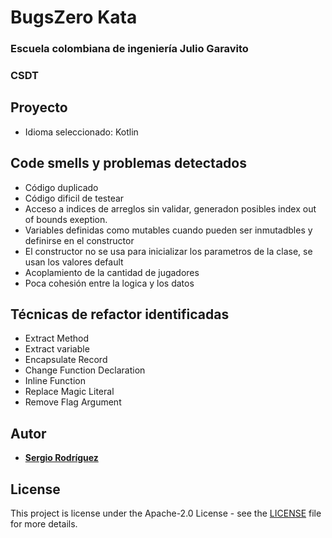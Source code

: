 # BugsZero Kata

### Escuela colombiana de ingeniería Julio Garavito
### CSDT
## Proyecto
* Idioma seleccionado: Kotlin

## Code smells y problemas detectados
* Código duplicado
* Código dificil de testear
* Acceso a indices de arreglos sin validar, generadon posibles index out of bounds exeption.
* Variables definidas como mutables cuando pueden ser inmutadbles y definirse en el constructor
* El constructor no se usa para inicializar los parametros de la clase, se usan los valores default
* Acoplamiento de la cantidad de jugadores
* Poca cohesión entre la logica y los datos


## Técnicas de refactor identificadas 
* Extract Method
* Extract variable
* Encapsulate Record
* Change Function Declaration
* Inline Function
* Replace Magic Literal
* Remove Flag Argument

## Autor
* **[Sergio Rodríguez](https://github.com/SergioRt1)** 
  
## License
This project is license under the Apache-2.0 License - see the [LICENSE](LICENSE) file for more details.
